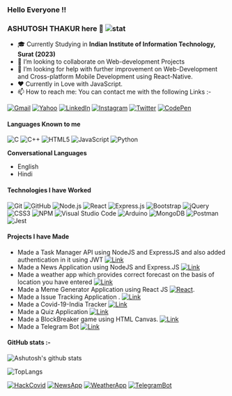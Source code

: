 ### Hello Everyone !!

### **ASHUTOSH THAKUR** here 👋 ![stat](https://komarev.com/ghpvc/?username=ashutosh1401&style=flat-square)

<!--
**ashutosh1401/ashutosh1401** is a ✨ _special_ ✨ repository because its `README.md` (this file) appears on your GitHub profile.
-->
-   :mortar_board: Currently Studying in **Indian Institute of Information Technology, Surat (2023)**
- 👯 I’m looking to collaborate on Web-development Projects
- 🤔 I’m looking for help with further improvement on Web-Development and Cross-platform Mobile Development using React-Native.
- :heart: Currently in Love with JavaScript.
- 📫 How to reach me: You can contact me with the following Links :-

[![Gmail](https://img.shields.io/badge/-GMAIL-D14836?style=for-the-badge&logo=gmail&logoColor=white)](mailto:ashutoshthakur1409@gmail.com)
[![Yahoo](https://img.shields.io/badge/-YAHOO!-e83ef7?style=for-the-badge&logo=yahoo!&logoColor=white)](mailto:ashutoshthakur_14@yahoo.com)
[![LinkedIn](https://img.shields.io/badge/-LINKEDIN-0077B5?style=for-the-badge&logo=linkedin&logoColor=white)](https://www.linkedin.com/in/ashutosh-thakur-5aa181199/)
[![Instagram](https://img.shields.io/badge/-INSTAGRAM-fa37e3?style=for-the-badge&logo=instagram&logoColor=white)](https://www.instagram.com/as.hutosh5613/)
[![Twitter](https://img.shields.io/badge/-TWITTER-6db0f2?style=for-the-badge&logo=twitter&logoColor=white)](https://twitter.com/marcos_ashutosh)
[![CodePen](https://img.shields.io/badge/-CodePen-858d8f?style=for-the-badge&logo=codepen&logoColor=070808)](https://codepen.io/ashutosh1401)

#### Languages Known to me

![C](https://img.shields.io/badge/-C-000000?style=flat&logo=c)
![C++](https://img.shields.io/badge/-C++-000000?style=flat&logo=c%2B%2B)
![HTML5](https://img.shields.io/badge/-HTML5-000000?style=flat&logo=html5)
![JavaScript](https://img.shields.io/badge/-JavaScript-000000?style=flat&logo=javascript)
![Python](https://img.shields.io/badge/-Python-000000?style=flat&logo=python)
  
  **Conversational Languages**
  - English
  - Hindi
  
#### Technologies I have Worked
![Git](https://img.shields.io/badge/-Git-222222?style=flat&logo=git&logoColor=F05032)
![GitHub](https://img.shields.io/badge/-GitHub-222222?style=flat&logo=github&logoColor=FFFFFF)
![Node.js](https://img.shields.io/badge/-Node.js-222222?style=flat&logo=node.js&logoColor=339933)
![React](https://img.shields.io/badge/-React-222222?style=flat&logo=React&logoColor=61DAFB)
![Express.js](https://img.shields.io/badge/-Express.js-222222?style=flat&logo=express.js&logoColor=339933)
![Bootstrap](https://img.shields.io/badge/-Bootstrap-a950cc?style=flat&logo=bootstrap&logoColor=white)
![jQuery](https://img.shields.io/badge/-jQuery-222222?style=flat&logo=jQuery&logoColor=0769AD)
![CSS3](https://img.shields.io/badge/-CSS-53e0ce?style=flat&logo=css3&logoColor=white)
![NPM](https://img.shields.io/badge/-NPM-f24130?style=flat&logo=npm&logoColor=white)
![Visual Studio Code](https://img.shields.io/badge/-VSCode-444444?style=flat&logo=visual-studio-code&logoColor=007ACC)
![Arduino](https://img.shields.io/badge/-ARDUINO-4da6f0?style=flat&logo=arduino&logoColor=white)
![MongoDB](https://img.shields.io/badge/-MONGODB-black?style=badge&logo=mongodb&logoColor=38cf13)
![Postman](https://img.shields.io/badge/-POSTMAN-orange?style=flat&logo=postman&logoColor=white)
![Jest](https://img.shields.io/badge/-Jest-f24130?style=flat&logo=jest&logoColor=white)

#### Projects I have Made

- Made a Task Manager API using NodeJS and ExpressJS and also added authentication in it using JWT [![Link](https://img.shields.io/badge/-Task-black?style=flat&logo=task&logoColor=white)](https://github.com/ashutosh1401/task-manager-api)
- Made a News Application using NodeJS and Express.JS [![Link](https://img.shields.io/badge/-NEWS-black?style=badge&logo=news&logoColor=38cf13)](https://github.com/ashutosh1401/News-Application)
- Made a weather app which provides correct forecast on the basis of location you have entered [![Link](https://img.shields.io/badge/-WEATHER-black?style=flat&logo=cloud&logoColor=38cf13)](https://weather-app-ashutosh.herokuapp.com)
- Made a Meme Generator Application using React JS [![React](https://img.shields.io/badge/-React-222222?style=flat&logo=React&logoColor=61DAFB)](https://codesandbox.io/s/github/ashutosh1401/Meme-Generator).
- Made a Issue Tracking Application . [![Link](https://img.shields.io/badge/-IssueTracker-blue?style=flat&logo=cloud&logoColor=38cf13)](https://github.com/ashutosh1401/)
- Made a Covid-19-India Tracker [![Link](https://img.shields.io/badge/-Covid19-Red?style=flat&logo=cloud&logoColor=38cf13)](https://github.com/ashutosh1401/covid-19-Tracker)
- Made a Quiz Application [![Link](https://img.shields.io/badge/-QUIZ-yellow?style=flat&logo=quiz&logoColor=38cf13)](https://github.com/ashutosh1401/covid-19-Tracker)
- Made a BlockBreaker game using HTML Canvas. [![Link](https://img.shields.io/badge/-BlockBreaker-green?style=flat&logo=blockbreaker&logoColor=38cf13)](https://ashutosh1401.github.io/BlockBreaker/)
- Made a Telegram Bot [![Link](https://img.shields.io/badge/-Telegram-Black?style=flat&logo=telegram&logoColor=Blue)](https://github.com/ashutosh1401/telegram-bot)

#### GitHub stats :-

![Ashutosh's github stats](https://github-readme-stats.vercel.app/api?username=ashutosh1401&show_icons=true&theme=radical) 

![TopLangs](https://github-readme-stats.vercel.app/api/top-langs/?username=ashutosh1401&show_icons=true&theme=radical&layout=compact)

[![HackCovid](https://github-readme-stats.vercel.app/api/pin/?username=ashutosh1401&repo=HACKCOVID19_TEAMMARCOS&show_icons=true&theme=radical)](https://github.com/ashutosh1401/HACKCOVID19_TEAMMARCOS)
[![NewsApp](https://github-readme-stats.vercel.app/api/pin/?username=ashutosh1401&repo=News-Application&show_icons=true&theme=radical)](https://github.com/ashutosh1401/News-Application)
[![WeatherApp](https://github-readme-stats.vercel.app/api/pin/?username=ashutosh1401&repo=node-weather-app&show_icons=true&theme=radical)](https://github.com/ashutosh1401/node-weather-app)
[![TelegramBot](https://github-readme-stats.vercel.app/api/pin/?username=ashutosh1401&repo=telegram-bot&show_icons=true&theme=radical)](https://github.com/ashutosh1401/telegram-bot)
<!-- - 😄 Pronouns: ...
- ⚡ Fun fact: ...
-->
